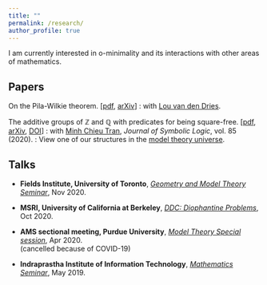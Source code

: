 ```yaml
---
title: ""
permalink: /research/
author_profile: true
---
```


I am currently interested in o-minimality and its interactions with other areas of mathematics.

## Papers

On the Pila-Wilkie theorem. [<a href="http://neerbhardwaj.github.io/files/On%20the%20Pila-Wilkie%20theorem.pdf" target="_blank">pdf</a>, <a href="https://arxiv.org/abs/2010.14046" target=_blank>arXiv</a>]
: with <a href="https://math.illinois.edu/directory/profile/vddries" target="_blank">Lou van den Dries</a>.

The additive groups of ℤ and ℚ with predicates for being square-free. [<a href="http://neerbhardwaj.github.io/files/The%20additive%20groups%20of%20ℤ%20and%20%20ℚ%20with%20predicates%20for%20being%20square-free.pdf" target="_blank">pdf</a>, <a href="https://arxiv.org/abs/1707.00096" target="_blank">arXiv</a>, <a href="https://doi.org/10.1017/jsl.2020.30" target="_blank">DOI</a>]
: with <a href="https://faculty.math.illinois.edu/~mctran2/" target="_blank"> Minh Chieu Tran</a>, <i>Journal of Symbolic Logic</i>, vol. 85 (2020).
: View one of our structures in the <a href="http://forkinganddividing.com/#_02_54" target="blank">model theory universe</a>.



## Talks
* <b>Fields Institute, University of Toronto</b>, <a href="http://www.fields.utoronto.ca/activities/20-21/geometry-and-model-theory-seminar" target="_blank"><i>Geometry and Model Theory Seminar</i></a>, Nov 2020.

*  <b>MSRI, University of California at Berkeley</b>, <a href="https://www.msri.org/web/msri/scientific/colloquia-seminars/fall-2020-seminars/ddc-2020-diophantine-problems" target="_blank"><i>DDC: Diophantine Problems</i></a>, Oct 2020.
 
* <b> AMS sectional meeting, Purdue University</b>, <a href="http://www.ams.org/meetings/sectional/2280_program_ss41.html#title" target="_blank"><i>Model Theory Special session</i></a>, Apr 2020.<br>
(cancelled because of COVID-19)

* <b>Indraprastha Institute of Information Technology</b>, <a href="https://math.iiitd.ac.in/math-msems19.html" target="_blank"><i>Mathematics Seminar</i></a>, May 2019.






